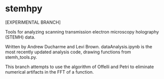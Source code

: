 # stemhpy

[EXPERIMENTAL BRANCH]

Tools for analyzing scanning transmission electron microscopy holography (STEMH) data.

Written by Andrew Ducharme and Levi Brown. dataAnalysis.ipynb is the most recently updated analysis code, drawing functions from stemh_tools.py.

This branch attempts to use the algorithm of Offelli and Petri to eliminate numerical artifacts in the FFT of a function.
